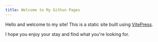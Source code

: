 ```yaml
---
title: Welcome to My Githun Pages
---
```


Hello and welcome to my site! This is a static site built using [VitePress](https://vitepress.vuejs.org/).

I hope you enjoy your stay and find what you're looking for.

<script setup>
// import Header from '.vitepress/components/Header.vue'
import PostCard from '.vitepress/components/PostCard.vue'
</script>

<!-- <Header></Header> -->
<PostCard />

<!-- <home /> -->
